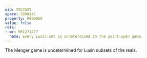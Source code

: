 ```yaml
---
uid: T023625
space: S000147
property: P000069
value: false
refs:
- mr: MR1271477
  name: Every Lusin set is undetermined in the point-open game.
---
```


The Menger game is undetermined for Lusin subsets of the reals.
